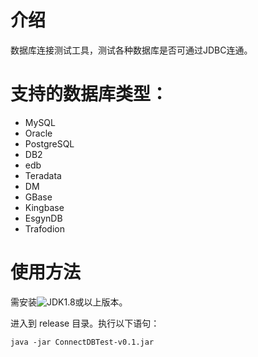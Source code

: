 
# 介绍
数据库连接测试工具，测试各种数据库是否可通过JDBC连通。

# 支持的数据库类型：
* MySQL
* Oracle
* PostgreSQL	
* DB2
* edb
* Teradata
* DM
* GBase
* Kingbase
* EsgynDB
* Trafodion

# 使用方法
需安装![JDK1.8](https://img.shields.io/badge/JAVA-1.8+-green.svg)或以上版本。

进入到 release 目录。执行以下语句：
```shell
java -jar ConnectDBTest-v0.1.jar
```
